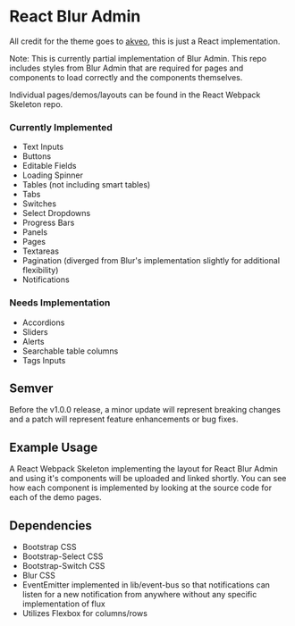 # React Blur Admin
All credit for the theme goes to [akveo](http://akveo.com/blur-admin/), this is just a React implementation.

Note: This is currently partial implementation of Blur Admin. This repo includes styles from Blur Admin that are required for pages and components to load correctly and the components themselves.

Individual pages/demos/layouts can be found in the React Webpack Skeleton repo.

### Currently Implemented

- Text Inputs
- Buttons
- Editable Fields
- Loading Spinner
- Tables (not including smart tables)
- Tabs
- Switches
- Select Dropdowns
- Progress Bars
- Panels
- Pages
- Textareas
- Pagination (diverged from Blur's implementation slightly for additional flexibility)
- Notifications

### Needs Implementation

- Accordions
- Sliders
- Alerts
- Searchable table columns
- Tags Inputs

## Semver

Before the v1.0.0 release, a minor update will represent breaking changes and a patch will represent feature enhancements or bug fixes.

## Example Usage

A React Webpack Skeleton implementing the layout for React Blur Admin and using it's components will be uploaded and linked shortly. You can see how each component is implemented by looking at the source code for each of the demo pages.

## Dependencies
- Bootstrap CSS
- Bootstrap-Select CSS
- Bootstrap-Switch CSS
- Blur CSS
- EventEmitter implemented in lib/event-bus so that notifications can listen for a new notification from anywhere without any specific implementation of flux
- Utilizes Flexbox for columns/rows

